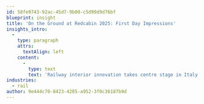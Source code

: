 ```yaml
---
id: 58fe9743-92ac-45d7-9b00-c5d99d9d76bf
blueprint: insight
title: 'On the Ground at Redcabin 2025: First Day Impressions'
insights_intro:
  -
    type: paragraph
    attrs:
      textAlign: left
    content:
      -
        type: text
        text: 'Railway interior innovation takes centre stage in Italy as Redcabin 2025 opens its doors. The focus on passenger experience, sustainable materials, and modular design approaches reflects broader industry transformation. First impressions from the exhibition floor reveal fascinating directions for the sector.'
industries:
  - rail
author: 9e444c70-8423-4285-a952-3f0c36187b9d
---
```

